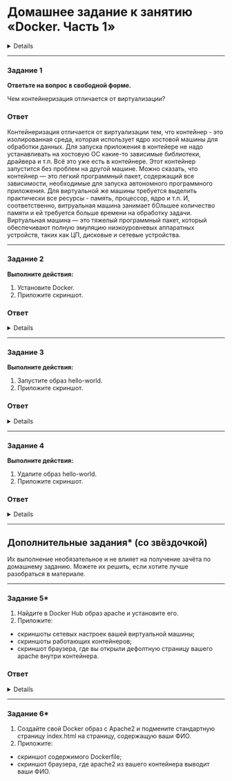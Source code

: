 # Домашнее задание к занятию «Docker. Часть 1»

<details>

### Оформление домашнего задания

1. Домашнее задание выполните в [Google Docs](https://docs.google.com/) и отправьте на проверку ссылку на ваш документ в личном кабинете.  
1. В названии файла укажите номер лекции и фамилию студента. Пример названия: 6.3. Docker. Часть 1 — Александр Александров.
1. Перед отправкой проверьте, что доступ для просмотра открыт всем, у кого есть ссылка. Если нужно прикрепить дополнительные ссылки, добавьте их в свой Google Docs.

Любые вопросы по решению задач задавайте в чате учебной группы.

---
## Важно

Перед отправкой работы на проверку удаляйте неиспользуемые ресурсы. Это нужно, чтобы предупредить неконтролируемый расход средств, полученных после использования промокода.

Рекомендации [по ссылке](https://github.com/netology-code/sdvps-homeworks/tree/main/recommend).

</details>

---

### Задание 1

**Ответьте на вопрос в свободной форме.** 

Чем контейнеризация отличается от виртуализации?

### Ответ

Контейнеризация отличается от виртуализации тем, что контейнер - это изолированная среда, которая использует ядро хостовой машины для обработки данных. Для запуска приложения в контейере не надо устанавливать на хостовую ОС какие-то зависимые библиотеки, драйвера и т.п. Всё это уже есть в контейнере. Этот контейнер запустится без проблем на другой машине. Можно сказать, что контейнер — это легкий программный пакет, содержащий все зависимости, необходимые для запуска автономного программного приложения.
Для виртуальной же машины требуется выделить практически все ресурсы - память, процессор, ядро и т.п. И, соответственно, витруальная машина занимает бОльшее количество памяти и ей требуется больше времени на обработку задачи.
Виртуальная машина — это тяжелый программный пакет, который обеспечивают полную эмуляцию низкоуровневых аппаратных устройств, таких как ЦП, дисковые и сетевые устройства.

---

### Задание 2 

**Выполните действия:**

1. Установите Docker.
1. Приложите скриншот.

### Ответ

<details>

Для Docker использована ОС LinuxMint.
Я выбрал способ установки через скрипт с сайта https://docs.docker.com/engine/install/ubuntu/

![Снимок04](https://user-images.githubusercontent.com/121082757/233011082-3813a193-e681-4231-b834-b84c6aa9ad70.PNG)

![Снимок05](https://user-images.githubusercontent.com/121082757/233012776-9d0ddf43-6248-4b7f-81f8-95ec7b5d03e1.PNG)

</details>

---

### Задание 3

**Выполните действия:**

1. Запустите образ hello-world.
1. Приложите скриншот.

### Ответ

<details>

![Снимок06](https://user-images.githubusercontent.com/121082757/233013521-1fd7737a-9d68-4602-8d0a-e991c2aeea05.PNG)

![image](https://user-images.githubusercontent.com/121082757/233015398-353b8ca8-7508-42a4-a489-ebd7a8e4acc9.png)
 
</details>

---

### Задание 4 

**Выполните действия:**

1. Удалите образ hello-world.
1. Приложите скриншот.

### Ответ

<details>

![image](https://user-images.githubusercontent.com/121082757/233017997-910a11a1-6027-4b3a-8dcc-f691120625c7.png)

</details>

---

## Дополнительные задания* (со звёздочкой)

Их выполнение необязательное и не влияет на получение зачёта по домашнему заданию. Можете их решить, если хотите лучше разобраться в материале.

---

### Задание 5*

1. Найдите в Docker Hub образ apache и установите его.
1. Приложите:
 * скриншоты сетевых настроек вашей виртуальной машины;
 * скриншоты работающих контейнеров;
 * скриншот браузера, где вы открыли дефолтную страницу вашего apache внутри контейнера.

### Ответ

<details>

 ![image](https://user-images.githubusercontent.com/121082757/233018480-1bc01a7d-e3a3-401a-b336-3466500907fd.png)

 ![image](https://user-images.githubusercontent.com/121082757/233020316-699e3825-f1e8-466d-8fdb-25bf68f6fb4b.png)

![image](https://user-images.githubusercontent.com/121082757/233041960-a2366fe8-db9c-47b8-ac70-f2971c353432.png)
 
 ![image](https://user-images.githubusercontent.com/121082757/233068254-d01d65f6-73c2-48ff-8a45-81c0fc5e2e21.png)
  
</details>

---

### Задание 6*

1. Создайте свой Docker образ с Apache2 и подмените стандартную страницу index.html на страницу, содержащую ваши ФИО.
1. Приложите:
 * скриншот содержимого Dockerfile;
 * скриншот браузера, где apache2 из вашего контейнера выводит ваши ФИО.
